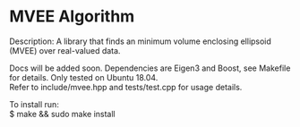 # MVEE Algorithm
Description: A library that finds an minimum volume enclosing ellipsoid (MVEE) over real-valued data.<br/>

Docs will be added soon. Dependencies are Eigen3 and Boost, see Makefile for details. Only tested on Ubuntu 18.04.<br/>
Refer to include/mvee.hpp and tests/test.cpp for usage details. <br/>

To install run: <br/>
$ make && sudo make install